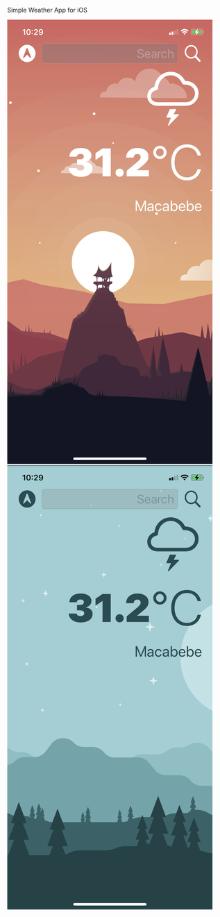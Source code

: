 Simple Weather App for iOS

![](/Documentation/Screen%20Shot%202021-05-01%20at%2010.29.46%20AM.png)
![](/Documentation/Screen%20Shot%202021-05-01%20at%2010.29.56%20AM.png)
